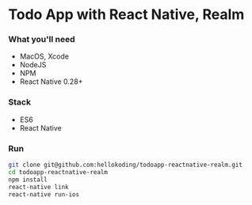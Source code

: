 # Todo App with React Native, Realm

### What you'll need
- MacOS, Xcode
- NodeJS
- NPM
- React Native 0.28+

### Stack
- ES6
- React Native

### Run
```bash
git clone git@github.com:hellokoding/todoapp-reactnative-realm.git
cd todoapp-reactnative-realm
npm install
react-native link
react-native run-ios
```
